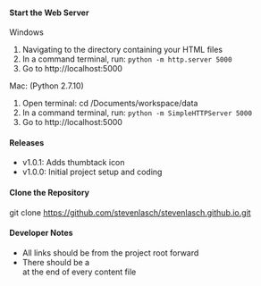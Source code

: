 #### Start the Web Server

Windows
1. Navigating to the directory containing your HTML files
2. In a command terminal, run: `python -m http.server 5000`
3. Go to http://localhost:5000

Mac: (Python 2.7.10)
1. Open terminal: cd /Documents/workspace/data
2. In a command terminal, run: `python -m SimpleHTTPServer 5000`
3. Go to http://localhost:5000

#### Releases

- v1.0.1: Adds thumbtack icon
- v1.0.0: Initial project setup and coding

#### Clone the Repository

git clone https://github.com/stevenlasch/stevenlasch.github.io.git

#### Developer Notes

- All links should be from the project root forward
- There should be a <br /> at the end of every content file
